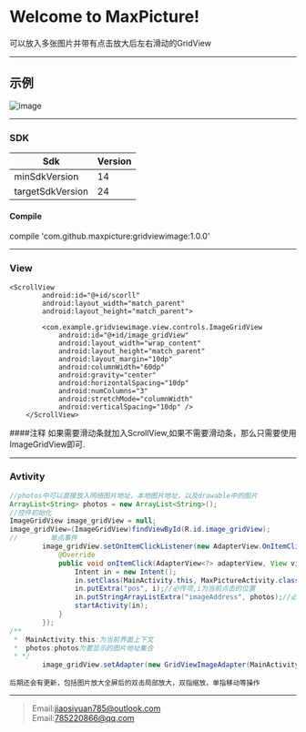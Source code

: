 Welcome to MaxPicture!
===================


可以放入多张图片并带有点击放大后左右滑动的GridView

----------


示例
-------------

![image](https://github.com/jiaosiyuan785/MaxPicture/blob/master/gridviewimage/gif01.gif)

----------



### SDK
Sdk             | Version
----------------|----
minSdkVersion   | 14
targetSdkVersion| 24
#### <i class="icon-file"></i> Compile

compile 'com.github.maxpicture:gridviewimage:1.0.0'


----------


### View
```
<ScrollView
        android:id="@+id/scorll"
        android:layout_width="match_parent"
        android:layout_height="match_parent">

        <com.example.gridviewimage.view.controls.ImageGridView
            android:id="@+id/image_gridView"
            android:layout_width="wrap_content"
            android:layout_height="match_parent"
            android:layout_margin="10dp"
            android:columnWidth="60dp"
            android:gravity="center"
            android:horizontalSpacing="10dp"
            android:numColumns="3"
            android:stretchMode="columnWidth"
            android:verticalSpacing="10dp" />
    </ScrollView>
```
####注释
    如果需要滑动条就加入ScrollView,如果不需要滑动条，那么只需要使用ImageGridView即可.


----------


### Avtivity
```java
//photos中可以直接放入网络图片地址，本地图片地址，以及drawable中的图片
ArrayList<String> photos = new ArrayList<String>();
//控件初始化
ImageGridView image_gridView = null;
image_gridView=(ImageGridView)findViewById(R.id.image_gridView);
//        单点事件
        image_gridView.setOnItemClickListener(new AdapterView.OnItemClickListener() {
            @Override
            public void onItemClick(AdapterView<?> adapterView, View view, int i, long l) {
                Intent in = new Intent();
                in.setClass(MainActivity.this, MaxPictureActivity.class);
                in.putExtra("pos", i);//必传项,i为当前点击的位置
                in.putStringArrayListExtra("imageAddress", photos);//必传项,photos为要显示的图片地址集合
                startActivity(in);
            }
        });
/**
 *  MainActivity.this:为当前界面上下文
 *  photos:photos为要显示的图片地址集合
 * */
        image_gridView.setAdapter(new GridViewImageAdapter(MainActivity.this, photos));
```

    后期还会有更新，包括图片放大全屏后的双击局部放大，双指缩放，单指移动等操作
----------

> Email:jiaosiyuan785@outlook.com  <br/> 
> Email:785220866@qq.com


